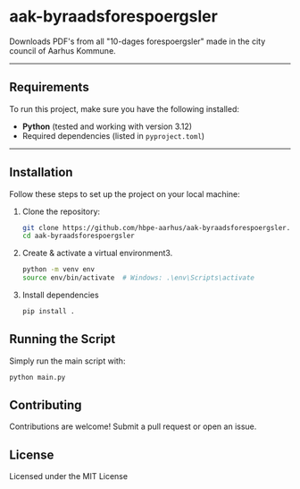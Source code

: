 # aak-byraadsforespoergsler

Downloads PDF's from all "10-dages forespoergsler" made in the city council of Aarhus Kommune.

---

## Requirements

To run this project, make sure you have the following installed:

- **Python** (tested and working with version 3.12)
- Required dependencies (listed in `pyproject.toml`)

---

## Installation

Follow these steps to set up the project on your local machine:

1. Clone the repository:
   ```bash
   git clone https://github.com/hbpe-aarhus/aak-byraadsforespoergsler.git
   cd aak-byraadsforespoergsler
2. Create & activate a virtual environment3.
   ```bash
   python -m venv env
   source env/bin/activate  # Windows: .\env\Scripts\activate
3. Install dependencies
   ```bash
   pip install .

## Running the Script
Simply run the main script with:
```bash
python main.py
```

## Contributing
Contributions are welcome! Submit a pull request or open an issue.

## License
Licensed under the MIT License
